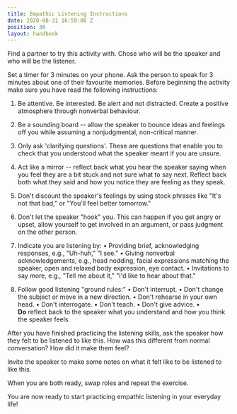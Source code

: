 ```yaml
---
title: Empathic Listening Instructions
date: 2020-08-31 16:59:00 Z
position: 30
layout: handbook
---
```


Find a partner to try this activity with. Chose who will be the speaker and who will be the listener. 

Set a timer for 3 minutes on your phone. Ask the person to speak for 3 minutes about one of their favourite memories. Before beginning the activity make sure you have read the following instructions: 

1. Be attentive. Be interested. Be alert and not distracted. Create a positive atmosphere through nonverbal behaviour.

2. Be a sounding board -- allow the speaker to bounce ideas and feelings off you while assuming a nonjudgmental, non-critical manner.

3. Only ask 'clarifying questions'. These are questions that enable you to check that you understood what the speaker meant if you are unsure. 

4. Act like a mirror -- reflect back what you hear the speaker saying when you feel they are a bit stuck and not sure what to say next. Reflect back both what they said and how you notice they are feeling as they speak. 

5. Don't discount the speaker's feelings by using stock phrases like "It's not that bad," or "You'll feel better tomorrow."

6. Don't let the speaker "hook" you. This can happen if you get angry or upset, allow yourself to get involved in an argument, or pass judgment on the other person.

7. Indicate you are listening by:
   • Providing brief, acknowledging responses, e.g., "Uh-huh," "I see."
   • Giving nonverbal acknowledgements, e.g., head nodding, facial expressions matching the speaker, open and relaxed body expression, eye contact.
   • Invitations to say more, e.g., "Tell me about it," "I'd like to hear about that."

8. Follow good listening "ground rules:"
   • Don't interrupt.
   • Don't change the subject or move in a new direction.
   • Don't rehearse in your own head.
   • Don't interrogate.
   • Don't teach.
   • Don't give advice.
   • **Do** reflect back to the speaker what you understand and how you think the speaker feels.  

After you have finished practicing the listening skills, ask the speaker how they felt to be listened to like this. How was this different from normal conversation? How did it make them feel? 

Invite the speaker to make some notes on what it felt like to be listened to like this. 

When you are both ready, swap roles and repeat the exercise. 

You are now ready to start practicing empathic listening in your everyday life!